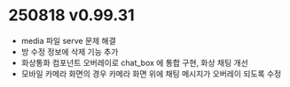 # 250818 v0.99.31
- media 파일 serve 문제 해결
- 방 수정 정보에 삭제 기능 추가
- 화상통화 컴포넌트 오버레이로 chat_box 에 통합 구현, 화상 채팅 개선 
- 모바일 카메라 화면의 경우 카메라 화면 위에 채팅 메시지가 오버레이 되도록 수정
